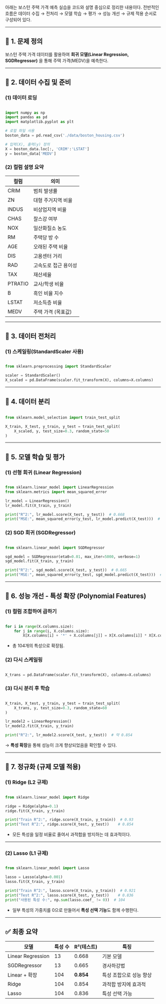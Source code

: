 아래는 보스턴 주택 가격 예측 실습을 코드와 설명 중심으로 정리한 내용이다. 전반적인 흐름은 데이터 수집 → 전처리 → 모델 학습 → 평가 → 성능 개선 → 규제 적용 순서로 구성되어 있다.

---

## 📌 1. 문제 정의

보스턴 주택 가격 데이터를 활용하여 **회귀 모델(Linear Regression, SGDRegressor)** 을 통해 주택 가격(MEDV)을 예측한다.

---

## 📌 2. 데이터 수집 및 준비

### (1) 데이터 로딩

```python

import numpy as np
import pandas as pd
import matplotlib.pyplot as plt

# 로컬 파일 사용
boston_data = pd.read_csv('./data/boston_housing.csv')

# 입력(X), 출력(y) 정의
X = boston_data.loc[:, 'CRIM':'LSTAT']
y = boston_data['MEDV']

```

### (2) 컬럼 설명 요약

| 컬럼 | 의미 |
| --- | --- |
| CRIM | 범죄 발생률 |
| ZN | 대형 주거지역 비율 |
| INDUS | 비상업지역 비율 |
| CHAS | 찰스강 여부 |
| NOX | 일산화질소 농도 |
| RM | 주택당 방 수 |
| AGE | 오래된 주택 비율 |
| DIS | 고용센터 거리 |
| RAD | 고속도로 접근 용이성 |
| TAX | 재산세율 |
| PTRATIO | 교사/학생 비율 |
| B | 흑인 비율 지수 |
| LSTAT | 저소득층 비율 |
| MEDV | 주택 가격 (목표값) |

---

## 📌 3. 데이터 전처리

### (1) 스케일링(StandardScaler 사용)

```python

from sklearn.preprocessing import StandardScaler

scaler = StandardScaler()
X_scaled = pd.DataFrame(scaler.fit_transform(X), columns=X.columns)

```

---

## 📌 4. 데이터 분리

```python

from sklearn.model_selection import train_test_split

X_train, X_test, y_train, y_test = train_test_split(
    X_scaled, y, test_size=0.3, random_state=50
)

```

---

## 📌 5. 모델 학습 및 평가

### (1) 선형 회귀 (Linear Regression)

```python

from sklearn.linear_model import LinearRegression
from sklearn.metrics import mean_squared_error

lr_model = LinearRegression()
lr_model.fit(X_train, y_train)

print("R^2:", lr_model.score(X_test, y_test))  # 0.668
print("MSE:", mean_squared_error(y_test, lr_model.predict(X_test)))  # 약 33.86

```

### (2) SGD 회귀 (SGDRegressor)

```python

from sklearn.linear_model import SGDRegressor

sgd_model = SGDRegressor(eta0=0.01, max_iter=5000, verbose=1)
sgd_model.fit(X_train, y_train)

print("R^2:", sgd_model.score(X_test, y_test))  # 0.665
print("MSE:", mean_squared_error(y_test, sgd_model.predict(X_test)))  # 약 34.17

```

---

## 📌 6. 성능 개선 - 특성 확장 (Polynomial Features)

### (1) 컬럼 조합하여 곱하기

```python

for i in range(X.columns.size):
    for j in range(i, X.columns.size):
        X[X.columns[i] + '*' + X.columns[j]] = X[X.columns[i]] * X[X.columns[j]]

```

- 총 104개의 특성으로 확장됨.

### (2) 다시 스케일링

```python

X_trans = pd.DataFrame(scaler.fit_transform(X), columns=X.columns)

```

### (3) 다시 분리 후 학습

```python

X_train, X_test, y_train, y_test = train_test_split(
    X_trans, y, test_size=0.3, random_state=60
)

lr_model2 = LinearRegression()
lr_model2.fit(X_train, y_train)

print("R^2:", lr_model2.score(X_test, y_test))  # 약 0.854

```

→ **특성 확장**을 통해 성능이 크게 향상되었음을 확인할 수 있다.

---

## 📌 7. 정규화 (규제 모델 적용)

### (1) Ridge (L2 규제)

```python

from sklearn.linear_model import Ridge

ridge = Ridge(alpha=0.1)
ridge.fit(X_train, y_train)

print("Train R^2:", ridge.score(X_train, y_train))  # 0.93
print("Test R^2:", ridge.score(X_test, y_test))    # 0.854

```

- 모든 특성을 일정 비율로 줄여서 과적합을 방지하는 데 효과적이다.

---

### (2) Lasso (L1 규제)

```python

from sklearn.linear_model import Lasso

lasso = Lasso(alpha=0.001)
lasso.fit(X_train, y_train)

print("Train R^2:", lasso.score(X_train, y_train))  # 0.921
print("Test R^2:", lasso.score(X_test, y_test))    # 0.836
print("사용된 특성 수:", np.sum(lasso.coef_ != 0))  # 104

```

- 일부 특성의 가중치를 0으로 만들어서 **특성 선택 기능**도 함께 수행한다.

---

## ✅ 최종 요약

| 모델 | 특성 수 | R²(테스트) | 특징 |
| --- | --- | --- | --- |
| Linear Regression | 13 | 0.668 | 기본 모델 |
| SGDRegressor | 13 | 0.665 | 경사하강법 |
| Linear + 확장 | 104 | **0.854** | 특성 조합으로 성능 향상 |
| Ridge | 104 | 0.854 | 과적합 방지에 효과적 |
| Lasso | 104 | 0.836 | 특성 선택 가능 |